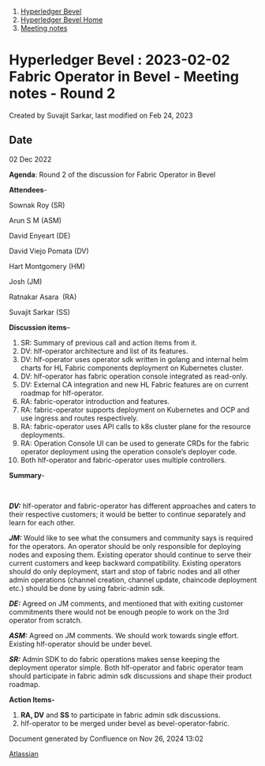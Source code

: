 1. [Hyperledger Bevel](index.html)
2. [Hyperledger Bevel Home](Hyperledger-Bevel-Home_21954565.html)
3. [Meeting notes](Meeting-notes_21960953.html)

# Hyperledger Bevel : 2023-02-02 Fabric Operator in Bevel - Meeting notes - Round 2

Created by Suvajit Sarkar, last modified on Feb 24, 2023

## Date

02 Dec 2022

**Agenda**: Round 2 of the discussion for Fabric Operator in Bevel

**Attendees**-

Sownak Roy (SR)

Arun S M (ASM)

David Enyeart (DE)

David Viejo Pomata (DV)

Hart Montgomery (HM)

Josh (JM)

Ratnakar Asara  (RA)

Suvajit Sarkar (SS)

**Discussion items**–

01. SR: Summary of previous call and action items from it.
02. DV: hlf-operator architecture and list of its features.
03. DV: hlf-operator uses operator sdk written in golang and internal helm charts for HL Fabric components deployment on Kubernetes cluster.
04. DV: hlf-operator has fabric operation console integrated as read-only.
05. DV: External CA integration and new HL Fabric features are on current roadmap for hlf-operator.
06. RA: fabric-operator introduction and features.
07. RA: fabric-operator supports deployment on Kubernetes and OCP and use ingress and routes respectively.
08. RA: fabric-operator uses API calls to k8s cluster plane for the resource deployments.
09. RA: Operation Console UI can be used to generate CRDs for the fabric operator deployment using the operation console’s deployer code.
10. Both hlf-operator and fabric-operator uses multiple controllers.

**Summary**-

 

***DV:*** hlf-operator and fabric-operator has different approaches and caters to their respective customers; it would be better to continue separately and learn for each other.

***JM:*** Would like to see what the consumers and community says is required for the operators. An operator should be only responsible for deploying nodes and exposing them. Existing operator should continue to serve their current customers and keep backward compatibility. Existing operators should do only deployment, start and stop of fabric nodes and all other admin operations (channel creation, channel update, chaincode deployment etc.) should be done by using fabric-admin sdk.

***DE:*** Agreed on JM comments, and mentioned that with exiting customer commitments there would not be enough people to work on the 3rd operator from scratch.

***ASM:*** Agreed on JM comments. We should work towards single effort. Existing hlf-operator should be under bevel.

***SR:*** Admin SDK to do fabric operations makes sense keeping the deployment operator simple. Both hlf-operator and fabric operator team should participate in fabric admin sdk discussions and shape their product roadmap.

**Action Items-**

1. **RA, DV** and **SS** to participate in fabric admin sdk discussions.
2. hlf-operator to be merged under bevel as bevel-operator-fabric.

Document generated by Confluence on Nov 26, 2024 13:02

[Atlassian](http://www.atlassian.com/)
